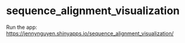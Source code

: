 # sequence_alignment_visualization
Run the app: 
https://jennynguyen.shinyapps.io/sequence_alignment_visualization/
